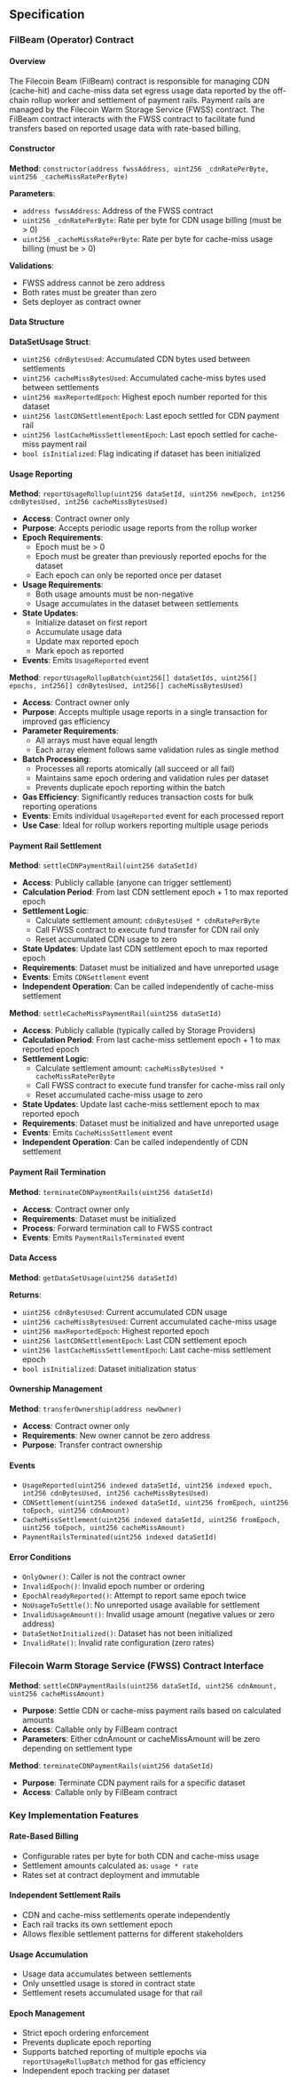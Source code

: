 ## Specification

### FilBeam (Operator) Contract

#### Overview

The Filecoin Beam (FilBeam) contract is responsible for managing CDN (cache-hit) and cache-miss data set egress usage data reported by the off-chain rollup worker and settlement of payment rails. Payment rails are managed by the Filecoin Warm Storage Service (FWSS) contract. The FilBeam contract interacts with the FWSS contract to facilitate fund transfers based on reported usage data with rate-based billing.

#### Constructor
**Method**: `constructor(address fwssAddress, uint256 _cdnRatePerByte, uint256 _cacheMissRatePerByte)`

**Parameters**:
- `address fwssAddress`: Address of the FWSS contract
- `uint256 _cdnRatePerByte`: Rate per byte for CDN usage billing (must be > 0)
- `uint256 _cacheMissRatePerByte`: Rate per byte for cache-miss usage billing (must be > 0)

**Validations**:
- FWSS address cannot be zero address
- Both rates must be greater than zero
- Sets deployer as contract owner

#### Data Structure
**DataSetUsage Struct**:
- `uint256 cdnBytesUsed`: Accumulated CDN bytes used between settlements
- `uint256 cacheMissBytesUsed`: Accumulated cache-miss bytes used between settlements
- `uint256 maxReportedEpoch`: Highest epoch number reported for this dataset
- `uint256 lastCDNSettlementEpoch`: Last epoch settled for CDN payment rail
- `uint256 lastCacheMissSettlementEpoch`: Last epoch settled for cache-miss payment rail
- `bool isInitialized`: Flag indicating if dataset has been initialized

#### Usage Reporting
**Method**: `reportUsageRollup(uint256 dataSetId, uint256 newEpoch, int256 cdnBytesUsed, int256 cacheMissBytesUsed)`

- **Access**: Contract owner only
- **Purpose**: Accepts periodic usage reports from the rollup worker
- **Epoch Requirements**:
  - Epoch must be > 0
  - Epoch must be greater than previously reported epochs for the dataset
  - Each epoch can only be reported once per dataset
- **Usage Requirements**:
  - Both usage amounts must be non-negative
  - Usage accumulates in the dataset between settlements
- **State Updates**:
  - Initialize dataset on first report
  - Accumulate usage data
  - Update max reported epoch
  - Mark epoch as reported
- **Events**: Emits `UsageReported` event

**Method**: `reportUsageRollupBatch(uint256[] dataSetIds, uint256[] epochs, int256[] cdnBytesUsed, int256[] cacheMissBytesUsed)`

- **Access**: Contract owner only
- **Purpose**: Accepts multiple usage reports in a single transaction for improved gas efficiency
- **Parameter Requirements**:
  - All arrays must have equal length
  - Each array element follows same validation rules as single method
- **Batch Processing**:
  - Processes all reports atomically (all succeed or all fail)
  - Maintains same epoch ordering and validation rules per dataset
  - Prevents duplicate epoch reporting within the batch
- **Gas Efficiency**: Significantly reduces transaction costs for bulk reporting operations
- **Events**: Emits individual `UsageReported` event for each processed report
- **Use Case**: Ideal for rollup workers reporting multiple usage periods

#### Payment Rail Settlement

**Method**: `settleCDNPaymentRail(uint256 dataSetId)`

- **Access**: Publicly callable (anyone can trigger settlement)
- **Calculation Period**: From last CDN settlement epoch + 1 to max reported epoch
- **Settlement Logic**:
  - Calculate settlement amount: `cdnBytesUsed * cdnRatePerByte`
  - Call FWSS contract to execute fund transfer for CDN rail only
  - Reset accumulated CDN usage to zero
- **State Updates**: Update last CDN settlement epoch to max reported epoch
- **Requirements**: Dataset must be initialized and have unreported usage
- **Events**: Emits `CDNSettlement` event
- **Independent Operation**: Can be called independently of cache-miss settlement

**Method**: `settleCacheMissPaymentRail(uint256 dataSetId)`

- **Access**: Publicly callable (typically called by Storage Providers)
- **Calculation Period**: From last cache-miss settlement epoch + 1 to max reported epoch
- **Settlement Logic**:
  - Calculate settlement amount: `cacheMissBytesUsed * cacheMissRatePerByte`
  - Call FWSS contract to execute fund transfer for cache-miss rail only
  - Reset accumulated cache-miss usage to zero
- **State Updates**: Update last cache-miss settlement epoch to max reported epoch
- **Requirements**: Dataset must be initialized and have unreported usage
- **Events**: Emits `CacheMissSettlement` event
- **Independent Operation**: Can be called independently of CDN settlement

#### Payment Rail Termination
**Method**: `terminateCDNPaymentRails(uint256 dataSetId)`

- **Access**: Contract owner only
- **Requirements**: Dataset must be initialized
- **Process**: Forward termination call to FWSS contract
- **Events**: Emits `PaymentRailsTerminated` event

#### Data Access
**Method**: `getDataSetUsage(uint256 dataSetId)`

**Returns**:
- `uint256 cdnBytesUsed`: Current accumulated CDN usage
- `uint256 cacheMissBytesUsed`: Current accumulated cache-miss usage
- `uint256 maxReportedEpoch`: Highest reported epoch
- `uint256 lastCDNSettlementEpoch`: Last CDN settlement epoch
- `uint256 lastCacheMissSettlementEpoch`: Last cache-miss settlement epoch
- `bool isInitialized`: Dataset initialization status

#### Ownership Management
**Method**: `transferOwnership(address newOwner)`

- **Access**: Contract owner only
- **Requirements**: New owner cannot be zero address
- **Purpose**: Transfer contract ownership

#### Events
- `UsageReported(uint256 indexed dataSetId, uint256 indexed epoch, int256 cdnBytesUsed, int256 cacheMissBytesUsed)`
- `CDNSettlement(uint256 indexed dataSetId, uint256 fromEpoch, uint256 toEpoch, uint256 cdnAmount)`
- `CacheMissSettlement(uint256 indexed dataSetId, uint256 fromEpoch, uint256 toEpoch, uint256 cacheMissAmount)`
- `PaymentRailsTerminated(uint256 indexed dataSetId)`

#### Error Conditions
- `OnlyOwner()`: Caller is not the contract owner
- `InvalidEpoch()`: Invalid epoch number or ordering
- `EpochAlreadyReported()`: Attempt to report same epoch twice
- `NoUsageToSettle()`: No unreported usage available for settlement
- `InvalidUsageAmount()`: Invalid usage amount (negative values or zero address)
- `DataSetNotInitialized()`: Dataset has not been initialized
- `InvalidRate()`: Invalid rate configuration (zero rates)

### Filecoin Warm Storage Service (FWSS) Contract Interface

**Method**: `settleCDNPaymentRails(uint256 dataSetId, uint256 cdnAmount, uint256 cacheMissAmount)`
- **Purpose**: Settle CDN or cache-miss payment rails based on calculated amounts
- **Access**: Callable only by FilBeam contract
- **Parameters**: Either cdnAmount or cacheMissAmount will be zero depending on settlement type

**Method**: `terminateCDNPaymentRails(uint256 dataSetId)`
- **Purpose**: Terminate CDN payment rails for a specific dataset
- **Access**: Callable only by FilBeam contract

### Key Implementation Features

#### Rate-Based Billing
- Configurable rates per byte for both CDN and cache-miss usage
- Settlement amounts calculated as: `usage * rate`
- Rates set at contract deployment and immutable

#### Independent Settlement Rails
- CDN and cache-miss settlements operate independently
- Each rail tracks its own settlement epoch
- Allows flexible settlement patterns for different stakeholders

#### Usage Accumulation
- Usage data accumulates between settlements
- Only unsettled usage is stored in contract state
- Settlement resets accumulated usage for that rail

#### Epoch Management
- Strict epoch ordering enforcement
- Prevents duplicate epoch reporting
- Supports batched reporting of multiple epochs via `reportUsageRollupBatch` method for gas efficiency
- Independent epoch tracking per dataset